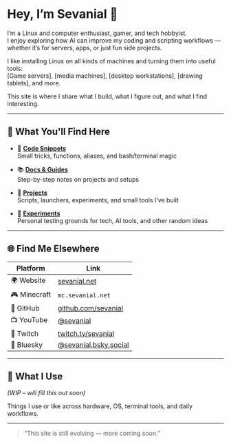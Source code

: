 # Hey, I’m Sevanial 👋

I’m a Linux and computer enthusiast, gamer, and tech hobbyist.  
I enjoy exploring how AI can improve my coding and scripting workflows — whether it’s for servers, apps, or just fun side projects.

I like installing Linux on all kinds of machines and turning them into useful tools:  
[Game servers], [media machines], [desktop workstations], [drawing tablets], and more.

This site is where I share what I build, what I figure out, and what I find interesting.

---

## 📂 What You'll Find Here

- 📌 **[Code Snippets](./snippets)**  
  Small tricks, functions, aliases, and bash/terminal magic

- 📚 **[Docs & Guides](./docs)**  
  Step-by-step notes on projects and setups

- 🔧 **[Projects](./projects)**  
  Scripts, launchers, experiments, and small tools I’ve built

- 🧪 **[Experiments](./experiments)**  
  Personal testing grounds for tech, AI tools, and other random ideas

---

## 🌐 Find Me Elsewhere

| Platform     | Link                                  |
|--------------|----------------------------------------|
| 🌍 Website   | [sevanial.net](https://sevanial.net)   |
| 🎮 Minecraft | `mc.sevanial.net`                      |
| 🧠 GitHub    | [github.com/sevanial](https://github.com/sevanial) |
| 📺 YouTube   | [@sevanial](https://youtube.com/@sevanial) |
| 🔴 Twitch    | [twitch.tv/sevanial](https://twitch.tv/sevanial) |
| 🌌 Bluesky   | [@sevanial.bsky.social](https://bsky.app/profile/sevanial.bsky.social) |

---

## 🧰 What I Use  
*(WIP – will fill this out soon)*

Things I use or like across hardware, OS, terminal tools, and daily workflows.

---

> “This site is still evolving — more coming soon.”


